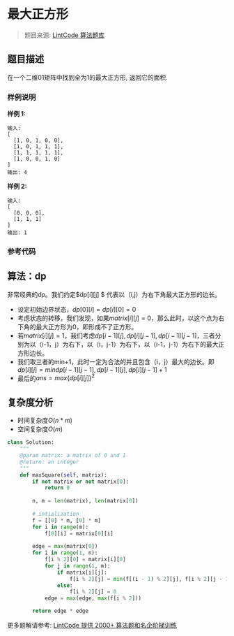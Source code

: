 # 最大正方形
 > 题目来源: [LintCode 算法题库](https://www.lintcode.com/problem/maximal-square/?utm_source=sc-github-wzz)
 ## 题目描述
 在一个二维01矩阵中找到全为1的最大正方形, 返回它的面积.
 ### 样例说明
 **样例 1:**

```
输入:
[
  [1, 0, 1, 0, 0],
  [1, 0, 1, 1, 1],
  [1, 1, 1, 1, 1],
  [1, 0, 0, 1, 0]
]
输出: 4
```

**样例 2:**

```
输入: 
[
  [0, 0, 0],
  [1, 1, 1]
]
输出: 1
```
 ### 参考代码
 ## 算法：dp

非常经典的dp。我们约定$dp[i][j] $ 代表以（i,j）为右下角最大正方形的边长。

* 设定初始边界状态，$dp[0][i]=dp[i][0]=0$
*  考虑状态的转移，我们发现，如果$matrix[i][j]=0$，那么此时，以这个点为右下角的最大正方形为0，即形成不了正方形。
* 若$matrix[i][j]=1$，我们考虑$dp[i-1][j],dp[i][j-1],dp[i-1][j-1]$，三者分别为以（i-1，j）为右下，以（i，j-1）为右下，以（i-1，j-1）为右下的最大正方形边长。
* 我们取三者的min+1，此时一定为合法的并且包含（i，j）最大的边长。即$dp[i][j] = min{dp[i-1][j-1], dp[i-1][j], dp[i][j-1]} + 1$
* 最后的$ans=max\{dp[i][j]\}^2$

## 复杂度分析

* 时间复杂度$O(n*m)$
* 空间复杂度$O(m)$
```python
class Solution:
    """
    @param matrix: a matrix of 0 and 1
    @return: an integer
    """
    def maxSquare(self, matrix):
        if not matrix or not matrix[0]:
            return 0
            
        n, m = len(matrix), len(matrix[0])
        
        # intialization
        f = [[0] * m, [0] * m]
        for i in range(m):
            f[0][i] = matrix[0][i]
            
        edge = max(matrix[0])
        for i in range(1, n):
            f[i % 2][0] = matrix[i][0]
            for j in range(1, m):
                if matrix[i][j]:
                    f[i % 2][j] = min(f[(i - 1) % 2][j], f[i % 2][j - 1], f[(i - 1) % 2][j - 1]) + 1
                else:
                    f[i % 2][j] = 0
            edge = max(edge, max(f[i % 2]))

        return edge * edge
```
 更多题解请参考: [LintCode 提供 2000+ 算法题和名企阶梯训练](https://www.lintcode.com/problem/?utm_source=sc-github-wzz)
